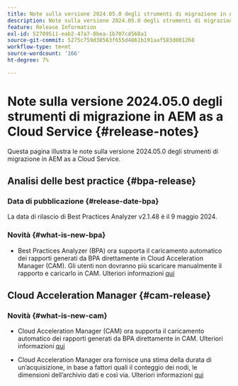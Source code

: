 ```yaml
---
title: Note sulla versione 2024.05.0 degli strumenti di migrazione in AEM as a Cloud Service
description: Note sulla versione 2024.05.0 degli strumenti di migrazione in AEM as a Cloud Service
feature: Release Information
exl-id: 52709511-eab2-47a7-8bea-1b707cd568a1
source-git-commit: 5275c759d38563f655d4861b191aaf583d001268
workflow-type: tm+mt
source-wordcount: '166'
ht-degree: 7%

---
```


# Note sulla versione 2024.05.0 degli strumenti di migrazione in AEM as a Cloud Service {#release-notes}

Questa pagina illustra le note sulla versione 2024.05.0 degli strumenti di migrazione in AEM as a Cloud Service.

## Analisi delle best practice {#bpa-release}

### Data di pubblicazione {#release-date-bpa}

La data di rilascio di Best Practices Analyzer v2.1.48 è il 9 maggio 2024.

### Novità {#what-is-new-bpa}

* Best Practices Analyzer (BPA) ora supporta il caricamento automatico dei rapporti generati da BPA direttamente in Cloud Acceleration Manager (CAM). Gli utenti non dovranno più scaricare manualmente il rapporto e caricarlo in CAM. Ulteriori informazioni [qui](https://experienceleague.adobe.com/en/docs/experience-manager-cloud-service/content/migration-journey/cloud-migration/best-practices-analyzer/using-best-practices-analyzer)

## Cloud Acceleration Manager {#cam-release}

### Novità {#what-is-new-cam}

* Cloud Acceleration Manager (CAM) ora supporta il caricamento automatico dei rapporti generati da BPA direttamente in CAM. Ulteriori informazioni [qui](https://experienceleague.adobe.com/en/docs/experience-manager-cloud-service/content/migration-journey/cloud-acceleration-manager/using-cam/cam-readiness-phase#best-practices-analysis)

* Cloud Acceleration Manager ora fornisce una stima della durata di un’acquisizione, in base a fattori quali il conteggio dei nodi, le dimensioni dell’archivio dati e così via. Ulteriori informazioni [qui](https://experienceleague.adobe.com/en/docs/experience-manager-cloud-service/content/migration-journey/cloud-migration/content-transfer-tool/ingesting-content)
